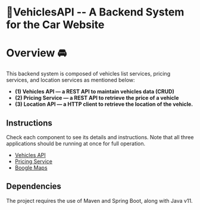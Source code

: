# 🚗VehiclesAPI -- A Backend System for the Car Website

# Overview 🚘
This backend system is composed of vehicles list services,
pricing services, and location services as mentioned below: 
* **(1) Vehicles API — a REST API to maintain vehicles data (CRUD)**
* **(2) Pricing Service — a REST API to retrieve the price of a vehicle**
* **(3) Location API — a HTTP client to retrieve the location of the vehicle.**

## Instructions

Check each component to see its details and instructions. Note that all three applications
should be running at once for full operation.

- [Vehicles API](vehicles-api/README.md)
- [Pricing Service](pricing-service/README.md)
- [Boogle Maps](boogle-maps/README.md)

## Dependencies

The project requires the use of Maven and Spring Boot, along with Java v11.

